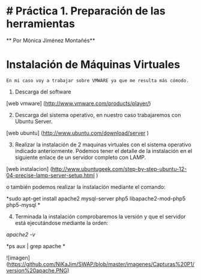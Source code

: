 # # Práctica 1.  Preparación de las herramientas

** Por Mónica Jiménez Montañés**

# Instalación de Máquinas Virtuales

	En mi caso voy a trabajar sobre VMWARE ya que me resulta más cómodo.

1.  Descarga del software

[web vmware] (http://www.vmware.com/products/player/)


2. Descarga del sistema operativo, en nuestro caso trabajaremos con Ubuntu Server.

[web ubuntu] (http://www.ubuntu.com/download/server )


3. Realizar la instalación de 2 maquinas virtuales con el sistema operativo indicado anteriormente. Podemos tener el detalle de la instalación en el siguiente enlace de un servidor completo con LAMP.

[web instalacion] (http://www.ubuntugeek.com/step-by-step-ubuntu-12-04-precise-lamp-server-setup.html )

o también podemos realizar la instalación mediante el comando:

*sudo apt-get install apache2 mysql-server php5 libapache2-mod-php5 php5-mysql *

4. Terminada la instalación comprobaremos la versión y que el servidor está ejecutándose mediante la orden:

*apache2 -v*
 
*ps aux | grep apache *


![imagen] (https://github.com/NiKaJim/SWAP/blob/master/imagenes/Capturas%20P1/version%20apache.PNG)
